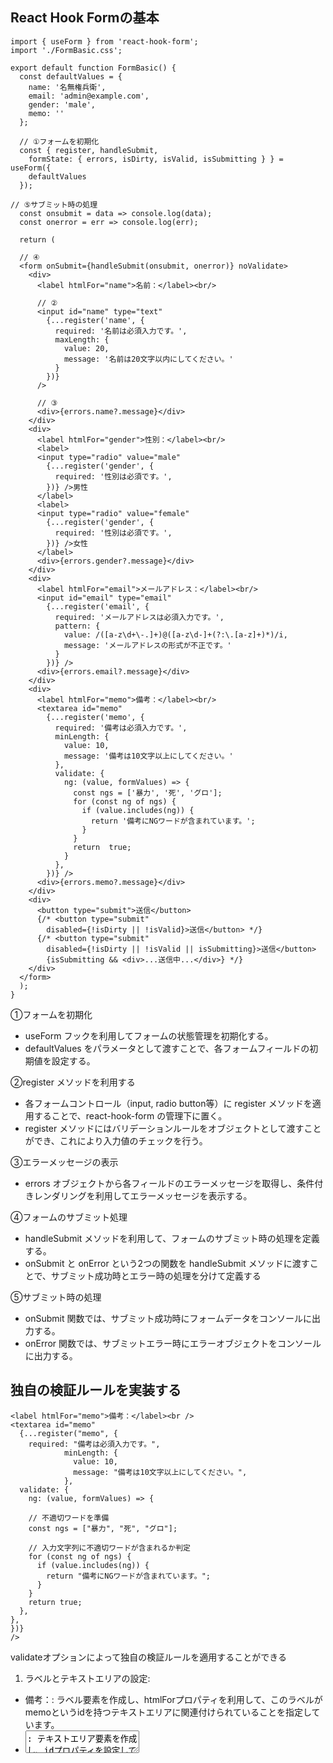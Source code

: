 ## React Hook Formの基本
```
import { useForm } from 'react-hook-form';
import './FormBasic.css';

export default function FormBasic() {
  const defaultValues = {
    name: '名無権兵衛',
    email: 'admin@example.com',
    gender: 'male',
    memo: ''
  };

  // ①フォームを初期化
  const { register, handleSubmit,
    formState: { errors, isDirty, isValid, isSubmitting } } = useForm({
    defaultValues
  });

// ⑤サブミット時の処理
  const onsubmit = data => console.log(data);
  const onerror = err => console.log(err);

  return (

  // ④
  <form onSubmit={handleSubmit(onsubmit, onerror)} noValidate>
    <div>
      <label htmlFor="name">名前：</label><br/>

      // ②
      <input id="name" type="text"
        {...register('name', {
          required: '名前は必須入力です。',
          maxLength: {
            value: 20,
            message: '名前は20文字以内にしてください。'
          }
        })}
      />

      // ③
      <div>{errors.name?.message}</div>
    </div>
    <div>
      <label htmlFor="gender">性別：</label><br/>
      <label>
      <input type="radio" value="male"
        {...register('gender', {
          required: '性別は必須です。',
        })} />男性
      </label>
      <label>
      <input type="radio" value="female"
        {...register('gender', {
          required: '性別は必須です。',
        })} />女性
      </label>
      <div>{errors.gender?.message}</div>
    </div>
    <div>
      <label htmlFor="email">メールアドレス：</label><br/>
      <input id="email" type="email"
        {...register('email', {
          required: 'メールアドレスは必須入力です。',
          pattern: {
            value: /([a-z\d+\-.]+)@([a-z\d-]+(?:\.[a-z]+)*)/i,
            message: 'メールアドレスの形式が不正です。'
          }
        })} />
      <div>{errors.email?.message}</div>
    </div>
    <div>
      <label htmlFor="memo">備考：</label><br/>
      <textarea id="memo"
        {...register('memo', {
          required: '備考は必須入力です。',
          minLength: {
            value: 10,
            message: '備考は10文字以上にしてください。'
          },
          validate: {
            ng: (value, formValues) => {
              const ngs = ['暴力', '死', 'グロ'];
              for (const ng of ngs) {
                if (value.includes(ng)) {
                  return '備考にNGワードが含まれています。';
                }
              }
              return  true;
            }
          },
        })} />
      <div>{errors.memo?.message}</div>
    </div>
    <div>
      <button type="submit">送信</button>
      {/* <button type="submit"
        disabled={!isDirty || !isValid}>送信</button> */}
      {/* <button type="submit"
        disabled={!isDirty || !isValid || isSubmitting}>送信</button>
        {isSubmitting && <div>...送信中...</div>} */}
    </div>
  </form>
  );
}
```
①フォームを初期化
- useForm フックを利用してフォームの状態管理を初期化する。
- defaultValues をパラメータとして渡すことで、各フォームフィールドの初期値を設定する。
  
②register メソッドを利用する
- 各フォームコントロール（input, radio button等）に register メソッドを適用することで、react-hook-form の管理下に置く。
- register メソッドにはバリデーションルールをオブジェクトとして渡すことができ、これにより入力値のチェックを行う。
  
③エラーメッセージの表示
- errors オブジェクトから各フィールドのエラーメッセージを取得し、条件付きレンダリングを利用してエラーメッセージを表示する。
  
④フォームのサブミット処理
- handleSubmit メソッドを利用して、フォームのサブミット時の処理を定義する。
- onSubmit と onError という2つの関数を handleSubmit メソッドに渡すことで、サブミット成功時とエラー時の処理を分けて定義する
  
⑤サブミット時の処理
- onSubmit 関数では、サブミット成功時にフォームデータをコンソールに出力する。
- onError 関数では、サブミットエラー時にエラーオブジェクトをコンソールに出力する。

## 独自の検証ルールを実装する
```
<label htmlFor="memo">備考：</label><br />
<textarea id="memo"
  {...register("memo", {
    required: "備考は必須入力です。",
            minLength: {
              value: 10,
              message: "備考は10文字以上にしてください。",
            },
  validate: {
    ng: (value, formValues) => {

    // 不適切ワードを準備
    const ngs = ["暴力", "死", "グロ"];

    // 入力文字列に不適切ワードが含まれるか判定
    for (const ng of ngs) {
      if (value.includes(ng)) {
        return "備考にNGワードが含まれています。";
      }
    }
    return true;
  },
},
})}
/>
```
validateオプションによって独自の検証ルールを適用することができる

1. ラベルとテキストエリアの設定:

- <label htmlFor="memo">備考：</label>: ラベル要素を作成し、htmlForプロパティを利用して、このラベルがmemoというidを持つテキストエリアに関連付けられていることを指定しています。
- <textarea id="memo" {...register("memo", {...})} />: テキストエリア要素を作成し、idプロパティを設定しています。そして、react-hook-formのregisterメソッドを利用してバリデーションルールを適用しています。

2. バリデーションルールの設定:

- required: "備考は必須入力です。": requiredルールは、このフィールドが必須であることを指定し、エラーメッセージを提供します。
- minLength: { value: 10, message: "備考は10文字以上にしてください。" }: minLengthルールは、入力値が特定の最小文字数を持つことを要求し、エラーメッセージを提供します。

3. カスタムバリデーションルールの設定:

- validate: {...}: validateプロパティを利用して、カスタムバリデーションルールを設定します。
- ng: (value, formValues) => {...}: ngという名前のカスタムバリデーションルールを定義します。このルールは、テキストエリアの値（value）を受け取り、特定の単語（暴力, 死, グロ）が含まれているかどうかをチェックします。
- if (value.includes(ng)) { return "備考にNGワードが含まれています。"; }: includesメソッドを利用して、値にNGワードが含まれているかどうかを確認し、含まれていればエラーメッセージを返します。
- return true;: NGワードが含まれていない場合、バリデーションは成功と見なされ、trueを返します。

## フォームの状態に応じて表示を制御する
## 検証ライブラリを連携する
## Yupで独自の検証ルールを実装する
## Yupで入力値を変換する
## Yupのエラーメッセージを日本語化する
